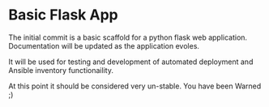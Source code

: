 # Basic Flask App

The initial commit is a basic scaffold for a python flask web application. Documentation will be updated as the application evoles.

It will be used for testing and development of automated deployment and Ansible inventory functionaility.

At this point it should be considered very un-stable. You have been Warned ;) 
